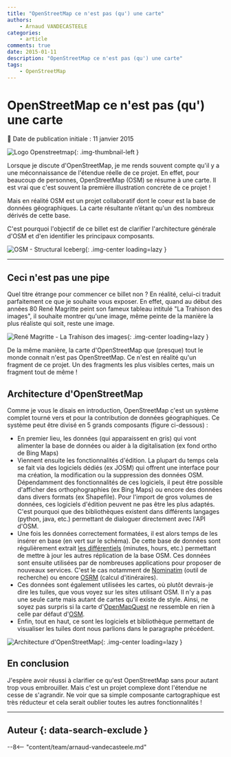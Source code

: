 ```yaml
---
title: "OpenStreetMap ce n'est pas (qu') une carte"
authors:
    - Arnaud VANDECASTEELE
categories:
    - article
comments: true
date: 2015-01-11
description: "OpenStreetMap ce n'est pas (qu') une carte"
tags:
    - OpenStreetMap
---
```


# OpenStreetMap ce n'est pas (qu') une carte

:calendar: Date de publication initiale : 11 janvier 2015

![Logo Openstreetmap](https://cdn.geotribu.fr/img/logos-icones/OpenStreetMap/Openstreetmap.png "Openstreetmap"){: .img-thumbnail-left }

Lorsque je discute d'OpenStreetMap, je me rends souvent compte qu'il y a une méconnaissance de l'étendue réelle de ce projet. En effet, pour beaucoup de personnes, OpenStreetMap (OSM) se résume à une carte. Il est vrai que c'est souvent la première illustration concrète de ce projet !

Mais en réalité OSM est un projet collaboratif dont le coeur est la base de données géographiques. La carte résultante n’étant qu'un des nombreux dérivés de cette base.

C'est pourquoi l'objectif de ce billet est de clarifier l'architecture générale d'OSM et d'en identifier les principaux composants.

![OSM - Structural Iceberg](https://cdn.geotribu.fr/img/articles-blog-rdp/capture-ecran/Structural-Iceberg.png "OSM - Structural Iceberg"){: .img-center loading=lazy }

----

## Ceci n'est pas une pipe

Quel titre étrange pour commencer ce billet non ? En réalité, celui-ci traduit parfaitement ce que je souhaite vous exposer. En effet, quand au début des années 80 René Magritte peint son fameux tableau intitulé "La Trahison des images", il souhaite montrer qu'une image, même peinte de la manière la plus réaliste qui soit, reste une image.

![René Magritte - La Trahison des images](https://cdn.geotribu.fr/img/articles-blog-rdp/capture-ecran/margritte.jpg "René Magritte - La Trahison des images"){: .img-center loading=lazy }

De la même manière, la carte d'OpenStreetMap que (presque) tout le monde connait n'est pas OpenStreetMap. Ce n'est en réalité qu'un fragment de ce projet. Un des fragments les plus visibles certes, mais un fragment tout de même !

## Architecture d'OpenStreetMap

Comme je vous le disais en introduction, OpenStreetMap c'est un système complet tourné vers et pour la contribution de données géographiques. Ce système peut être divisé en 5 grands composants (figure ci-dessous) :

- En premier lieu, les données (qui apparaissent en gris) qui vont alimenter la base de données ou aider à la digitalisation (ex fond ortho de Bing Maps)
- Viennent ensuite les fonctionnalités d'édition. La plupart du temps cela se fait via des logiciels dédiés (ex JOSM) qui offrent une interface pour ma création, la modification ou la suppression des données OSM. Dépendamment des fonctionnalités de ces logiciels, il peut être possible d'afficher des orthophographies (ex Bing Maps) ou encore des données dans divers formats (ex Shapefile). Pour l'import de gros volumes de données, ces logiciels d'édition peuvent ne pas être les plus adaptés. C'est pourquoi que des bibliothèques existent dans différents langages (python, java, etc.) permettant de dialoguer directement avec l'API d'OSM.
- Une fois les données correctement formatées, il est alors temps de les insérer en base (en vert sur le schéma). De cette base de données sont régulièrement extrait [les différentiels](https://wiki.openstreetmap.org/wiki/Planet.osm/diffs) (minutes, hours, etc.) permettant de mettre à jour les autres réplication de la base OSM. Ces données sont ensuite utilisées par de nombreuses applications pour proposer de nouveaux services. C'est le cas notamment de [Nominatim](https://nominatim.openstreetmap.org/) (outil de recherche) ou encore [OSRM](http://map.project-osrm.org/) (calcul d'itinéraires).
- Ces données sont également utilisées les cartes, où plutôt devrais-je dire les tuiles, que vous voyez sur les sites utilisant OSM. Il n'y a pas une seule carte mais autant de cartes qu'il existe de style. Ainsi, ne soyez pas surpris si la carte d'[OpenMapQuest](http://open.mapquest.co.uk/) ne ressemble en rien à celle par défaut d'[OSM](https://www.openstreetmap.org/).
- Enfin, tout en haut, ce sont les logiciels et bibliothèque permettant de visualiser les tuiles dont nous parlions dans le paragraphe précédent.

![Architecture d'OpenStreetMap](https://cdn.geotribu.fr/img/articles-blog-rdp/capture-ecran/OSM_Components.png "Architecture d'OpenStreetMap"){: .img-center loading=lazy }

## En conclusion

J'espère avoir réussi à clarifier ce qu'est OpenStreetMap sans pour autant trop vous embrouiller. Mais c'est un projet complexe dont l'étendue ne cesse de s'agrandir. Ne voir que sa simple composante cartographique est très réducteur et cela serait oublier toutes les autres fonctionnalités !

----

## Auteur {: data-search-exclude }

--8<-- "content/team/arnaud-vandecasteele.md"
